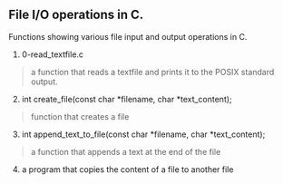 ## File I/O operations in C.

Functions showing various file input and output operations in C.

1. 0-read\_textfile.c 
> a function that reads a textfile and prints it to the POSIX standard output.
2. int create\_file(const char *filename, char *text\_content);
> function that creates a file
3. int append\_text\_to\_file(const char *filename, char *text\_content);
> a function that appends a text at the end of the file
4. a program that copies the content of a file to another file
